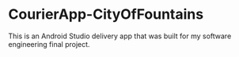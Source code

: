 # CourierApp-CityOfFountains
This is an Android Studio delivery app that was built for my software engineering final project. 
